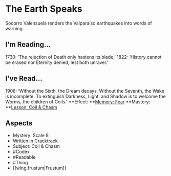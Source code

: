 # The Earth Speaks
Socorro Valenzuela renders the Valparaíso earthquakes into words of warning.
## I'm Reading...
1730: ‘The rejection of Death only hastens its blade,’ 1822: ‘History cannot be erased nor Eternity denied, lest both unravel.’
## I've Read...
1906: ‘Without the Sixth, the Dream decays. Without the Seventh, the Wake is incomplete. To extinguish Darkness, Light, and Shadow is to welcome the Worms, the children of Coils.’
**Effect: **[Memory: Fear](https://uadaf.theevilroot.xyz/rowenarium/element/mem.fear)
**Mastery: **[Lesson: Coil & Chasm](https://uadaf.theevilroot.xyz/rowenarium/element/x.coil.chasm)
## Aspects
- Mystery: Scale 8
- [Written in Cracktrack](https://uadaf.theevilroot.xyz/rowenarium/element/w.cracktrack)
- Subject: Coil & Chasm
- #Codex
- #Readable
- #Thing
- [[wing.frustum|Frustum]]